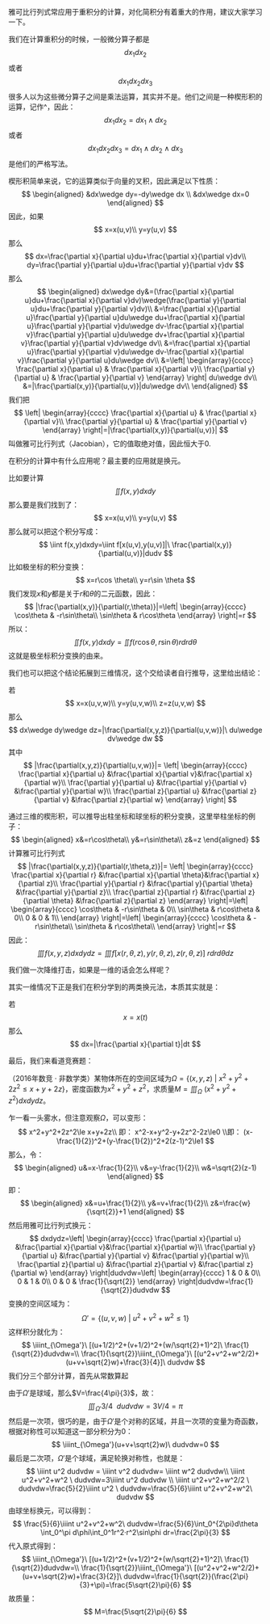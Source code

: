 雅可比行列式常应用于重积分的计算，对化简积分有着重大的作用，建议大家学习一下。

我们在计算重积分的时候，一般微分算子都是
$$
dx_1dx_2
$$
或者
$$
dx_1dx_2dx_3
$$
很多人以为这些微分算子之间是乘法运算，其实并不是。他们之间是一种楔形积的运算，记作^，因此：
$$
dx_1dx_2=dx_1\wedge dx_2
$$
或者
$$
dx_1dx_2dx_3=dx_1\wedge dx_2\wedge dx_3
$$
是他们的严格写法。

楔形积简单来说，它的运算类似于向量的叉积，因此满足以下性质：
$$
\begin{aligned}
&dx\wedge dy=-dy\wedge dx
\\
&dx\wedge dx=0
\end{aligned}
$$
因此，如果
$$
x=x(u,v)\\
y=y(u,v)
$$
那么
$$
dx=\frac{\partial x}{\partial u}du+\frac{\partial x}{\partial v}dv\\
dy=\frac{\partial y}{\partial u}du+\frac{\partial y}{\partial v}dv
$$
那么
$$
\begin{aligned}
dx\wedge dy&=(\frac{\partial x}{\partial u}du+\frac{\partial x}{\partial v}dv)\wedge(\frac{\partial y}{\partial u}du+\frac{\partial y}{\partial v}dv)\\
&=\frac{\partial x}{\partial u}\frac{\partial y}{\partial u}du\wedge du+\frac{\partial x}{\partial u}\frac{\partial y}{\partial v}du\wedge dv-\frac{\partial x}{\partial v}\frac{\partial y}{\partial u}du\wedge dv+\frac{\partial x}{\partial v}\frac{\partial y}{\partial v}dv\wedge dv\\
&=\frac{\partial x}{\partial u}\frac{\partial y}{\partial v}du\wedge dv-\frac{\partial x}{\partial v}\frac{\partial y}{\partial u}du\wedge dv\\
&=\left|
\begin{array}{cccc}
\frac{\partial x}{\partial u} & \frac{\partial x}{\partial v}\\
\frac{\partial y}{\partial u} & \frac{\partial y}{\partial v}
\end{array}
\right|
du\wedge dv\\
&=|\frac{\partial(x,y)}{\partial(u,v)}|du\wedge dv\\
\end{aligned}
$$
我们把
$$
\left|
\begin{array}{cccc}
\frac{\partial x}{\partial u} & \frac{\partial x}{\partial v}\\
\frac{\partial y}{\partial u} & \frac{\partial y}{\partial v}
\end{array}
\right|=|\frac{\partial(x,y)}{\partial(u,v)}|
$$
叫做雅可比行列式（Jacobian），它的值取绝对值，因此恒大于0.



在积分的计算中有什么应用呢？最主要的应用就是换元。

比如要计算
$$
\iint f(x,y)dxdy
$$
那么要是我们找到了：
$$
x=x(u,v)\\
y=y(u,v)
$$
那么就可以把这个积分写成：
$$
\iint f(x,y)dxdy=\iint f[x(u,v),y(u,v)]|\ \frac{\partial(x,y)}{\partial(u,v)}|dudv
$$
比如极坐标的积分变换：
$$
x=r\cos \theta\\
y=r\sin \theta
$$
我们发现$x$和$y$都是关于$r$和$\theta$的二元函数，因此：
$$
|\frac{\partial(x,y)}{\partial(r,\theta)}|=\left|
\begin{array}{cccc}
\cos\theta & -r\sin\theta\\
\sin\theta & r\cos\theta
\end{array}
\right|=r
$$
所以：
$$
\iint f(x,y)dxdy=\iint f(r\cos \theta,r\sin \theta)rdrd\theta
$$
这就是极坐标积分变换的由来。



我们也可以把这个结论拓展到三维情况，这个交给读者自行推导，这里给出结论：

若
$$
x=x(u,v,w)\\
y=y(u,v,w)\\
z=z(u,v,w)
$$
那么
$$
dx\wedge dy\wedge dz=|\frac{\partial(x,y,z)}{\partial(u,v,w)}|\ du\wedge dv\wedge dw
$$
其中
$$
|\frac{\partial(x,y,z)}{\partial(u,v,w)}|=
\left|
\begin{array}{cccc}
\frac{\partial x}{\partial u} &\frac{\partial x}{\partial v}&\frac{\partial x}{\partial w}\\
\frac{\partial y}{\partial u} &\frac{\partial y}{\partial v} &\frac{\partial y}{\partial w}\\
\frac{\partial z}{\partial u} &\frac{\partial z}{\partial v} &\frac{\partial z}{\partial w}
\end{array}
\right|
$$


通过三维的楔形积，可以推导出柱坐标和球坐标的积分变换，这里举柱坐标的例子：
$$
\begin{aligned}
x&=r\cos\theta\\
y&=r\sin\theta\\
z&=z
\end{aligned}
$$
计算雅可比行列式
$$
|\frac{\partial(x,y,z)}{\partial(r,\theta,z)}|=
\left|
\begin{array}{cccc}
\frac{\partial x}{\partial r} &\frac{\partial x}{\partial \theta}&\frac{\partial x}{\partial z}\\
\frac{\partial y}{\partial r} &\frac{\partial y}{\partial \theta} &\frac{\partial y}{\partial z}\\
\frac{\partial z}{\partial r} &\frac{\partial z}{\partial \theta} &\frac{\partial z}{\partial z}
\end{array}
\right|=\left|
\begin{array}{cccc}
\cos\theta & -r\sin\theta & 0\\
\sin\theta & r\cos\theta & 0\\
0 & 0 & 1\\
\end{array}
\right|=\left|
\begin{array}{cccc}
\cos\theta & -r\sin\theta\\
\sin\theta & r\cos\theta\\
\end{array}
\right|=r
$$
因此：
$$
\iiint f(x,y,z)dxdydz=\iiint f[x(r,\theta, z),y(r,\theta, z),z(r,\theta, z)]\ rdrd\theta dz
$$


我们做一次降维打击，如果是一维的话会怎么样呢？

其实一维情况下正是我们在积分学到的两类换元法，本质其实就是：

若
$$
x=x(t)
$$
那么
$$
dx=|\frac{\partial x}{\partial t}|dt
$$


最后，我们来看道竞赛题：

（2016年数竞 · 非数学类）某物体所在的空间区域为$\Omega=\{(x,y,z)\ |\ x^2+y^2+2z^2\le x+y+2z \}$，密度函数为$x^2+y^2+z^2$，求质量$M=\iiint_\Omega\ (x^2+y^2+z^2)dxdydz$。

乍一看一头雾水，但注意观察$\Omega$，可以变形：
$$
x^2+y^2+2z^2\le x+y+2z\\
即：
x^2-x+y^2-y+2z^2-2z\le0
\\即：
(x-\frac{1}{2})^2+(y-\frac{1}{2})^2+2(z-1)^2\le1
$$
那么，令：
$$
\begin{aligned}
u&=x-\frac{1}{2}\\
v&=y-\frac{1}{2}\\
w&=\sqrt{2}(z-1)
\end{aligned}
$$
即：
$$
\begin{aligned}
x&=u+\frac{1}{2}\\
y&=v+\frac{1}{2}\\
z&=\frac{w}{\sqrt{2}}+1
\end{aligned}
$$
然后用雅可比行列式换元：
$$
dxdydz=\left|
\begin{array}{cccc}
\frac{\partial x}{\partial u} &\frac{\partial x}{\partial v}&\frac{\partial x}{\partial w}\\
\frac{\partial y}{\partial u} &\frac{\partial y}{\partial v} &\frac{\partial y}{\partial w}\\
\frac{\partial z}{\partial u} &\frac{\partial z}{\partial v} &\frac{\partial z}{\partial w}
\end{array}
\right|dudvdw=\left|
\begin{array}{cccc}
1 & 0 & 0\\
0 & 1 & 0\\
0 & 0 & \frac{1}{\sqrt{2}}
\end{array}
\right|dudvdw=\frac{1}{\sqrt{2}}dudvdw
$$
变换的空间区域为：
$$
\Omega'=\{(u,v,w)\ |\ u^2+v^2+w^2\le1\}
$$
这样积分就化为：
$$
\iiint_{\Omega'}\ [(u+1/2)^2+(v+1/2)^2+(w/\sqrt{2}+1)^2]\ \frac{1}{\sqrt{2}}dudvdw=\\
\frac{1}{\sqrt{2}}\iiint_{\Omega'}\ [(u^2+v^2+w^2/2)+(u+v+\sqrt{2}w)+\frac{3}{4}]\ dudvdw
$$
我们分三个部分计算，首先从常数算起

由于$\Omega'$是球域，那么$V=\frac{4\pi}{3}$，故：
$$
\iiint_{\Omega'}3/4\ \ dudvdw=3V/4=\pi
$$
然后是一次项，很巧的是，由于$\Omega'$是个对称的区域，并且一次项的变量为奇函数，根据对称性可以知道这一部分积分为0：
$$
\iiint_{\Omega'}(u+v+\sqrt{2}w)\ dudvdw=0
$$
最后是二次项，$\Omega'$是个球域，满足轮换对称性，也就是：
$$
\iiint u^2 dudvdw = \iiint v^2 dudvdw= \iiint w^2 dudvdw\\
\iiint u^2+v^2+w^2 \ dudvdw=3\iiint u^2 dudvdw 
\\
\iiint u^2+v^2+w^2/2 \ dudvdw=\frac{5}{2}\iiint u^2 \ dudvdw=\frac{5}{6}\iiint u^2+v^2+w^2\ dudvdw
$$
由球坐标换元，可以得到：
$$
\frac{5}{6}\iiint u^2+v^2+w^2\ dudvdw=\frac{5}{6}\int_0^{2\pi}d\theta \int_0^\pi d\phi\int_0^1r^2·r^2\sin\phi dr=\frac{2\pi}{3}
$$
代入原式得到：
$$
\iiint_{\Omega'}\ [(u+1/2)^2+(v+1/2)^2+(w/\sqrt{2}+1)^2]\ \frac{1}{\sqrt{2}}dudvdw=\\
\frac{1}{\sqrt{2}}\iiint_{\Omega'}\ [(u^2+v^2+w^2/2)+(u+v+\sqrt{2}w)+\frac{3}{2}]\ dudvdw=\frac{1}{\sqrt{2}}(\frac{2\pi}{3}+\pi)=\frac{5\sqrt{2}\pi}{6}
$$
故质量：
$$
M=\frac{5\sqrt{2}\pi}{6}
$$

